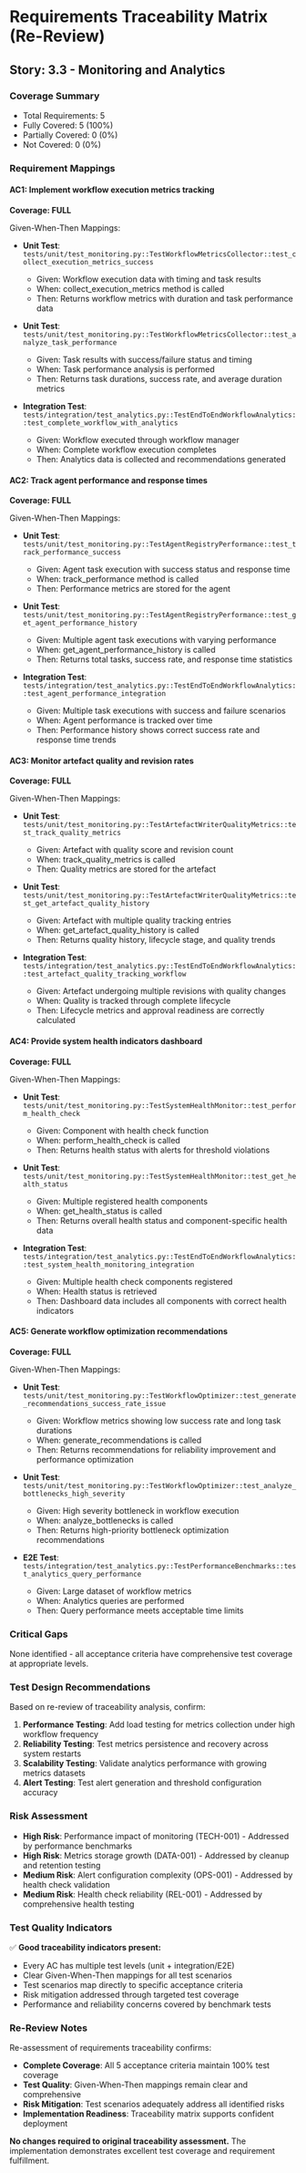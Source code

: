# Requirements Traceability Matrix (Re-Review)

## Story: 3.3 - Monitoring and Analytics

### Coverage Summary

- Total Requirements: 5
- Fully Covered: 5 (100%)
- Partially Covered: 0 (0%)
- Not Covered: 0 (0%)

### Requirement Mappings

#### AC1: Implement workflow execution metrics tracking

**Coverage: FULL**

Given-When-Then Mappings:

- **Unit Test**: `tests/unit/test_monitoring.py::TestWorkflowMetricsCollector::test_collect_execution_metrics_success`
  - Given: Workflow execution data with timing and task results
  - When: collect_execution_metrics method is called
  - Then: Returns workflow metrics with duration and task performance data

- **Unit Test**: `tests/unit/test_monitoring.py::TestWorkflowMetricsCollector::test_analyze_task_performance`
  - Given: Task results with success/failure status and timing
  - When: Task performance analysis is performed
  - Then: Returns task durations, success rate, and average duration metrics

- **Integration Test**: `tests/integration/test_analytics.py::TestEndToEndWorkflowAnalytics::test_complete_workflow_with_analytics`
  - Given: Workflow executed through workflow manager
  - When: Complete workflow execution completes
  - Then: Analytics data is collected and recommendations generated

#### AC2: Track agent performance and response times

**Coverage: FULL**

Given-When-Then Mappings:

- **Unit Test**: `tests/unit/test_monitoring.py::TestAgentRegistryPerformance::test_track_performance_success`
  - Given: Agent task execution with success status and response time
  - When: track_performance method is called
  - Then: Performance metrics are stored for the agent

- **Unit Test**: `tests/unit/test_monitoring.py::TestAgentRegistryPerformance::test_get_agent_performance_history`
  - Given: Multiple agent task executions with varying performance
  - When: get_agent_performance_history is called
  - Then: Returns total tasks, success rate, and response time statistics

- **Integration Test**: `tests/integration/test_analytics.py::TestEndToEndWorkflowAnalytics::test_agent_performance_integration`
  - Given: Multiple task executions with success and failure scenarios
  - When: Agent performance is tracked over time
  - Then: Performance history shows correct success rate and response time trends

#### AC3: Monitor artefact quality and revision rates

**Coverage: FULL**

Given-When-Then Mappings:

- **Unit Test**: `tests/unit/test_monitoring.py::TestArtefactWriterQualityMetrics::test_track_quality_metrics`
  - Given: Artefact with quality score and revision count
  - When: track_quality_metrics is called
  - Then: Quality metrics are stored for the artefact

- **Unit Test**: `tests/unit/test_monitoring.py::TestArtefactWriterQualityMetrics::test_get_artefact_quality_history`
  - Given: Artefact with multiple quality tracking entries
  - When: get_artefact_quality_history is called
  - Then: Returns quality history, lifecycle stage, and quality trends

- **Integration Test**: `tests/integration/test_analytics.py::TestEndToEndWorkflowAnalytics::test_artefact_quality_tracking_workflow`
  - Given: Artefact undergoing multiple revisions with quality changes
  - When: Quality is tracked through complete lifecycle
  - Then: Lifecycle metrics and approval readiness are correctly calculated

#### AC4: Provide system health indicators dashboard

**Coverage: FULL**

Given-When-Then Mappings:

- **Unit Test**: `tests/unit/test_monitoring.py::TestSystemHealthMonitor::test_perform_health_check`
  - Given: Component with health check function
  - When: perform_health_check is called
  - Then: Returns health status with alerts for threshold violations

- **Unit Test**: `tests/unit/test_monitoring.py::TestSystemHealthMonitor::test_get_health_status`
  - Given: Multiple registered health components
  - When: get_health_status is called
  - Then: Returns overall health status and component-specific health data

- **Integration Test**: `tests/integration/test_analytics.py::TestEndToEndWorkflowAnalytics::test_system_health_monitoring_integration`
  - Given: Multiple health check components registered
  - When: Health status is retrieved
  - Then: Dashboard data includes all components with correct health indicators

#### AC5: Generate workflow optimization recommendations

**Coverage: FULL**

Given-When-Then Mappings:

- **Unit Test**: `tests/unit/test_monitoring.py::TestWorkflowOptimizer::test_generate_recommendations_success_rate_issue`
  - Given: Workflow metrics showing low success rate and long task durations
  - When: generate_recommendations is called
  - Then: Returns recommendations for reliability improvement and performance optimization

- **Unit Test**: `tests/unit/test_monitoring.py::TestWorkflowOptimizer::test_analyze_bottlenecks_high_severity`
  - Given: High severity bottleneck in workflow execution
  - When: analyze_bottlenecks is called
  - Then: Returns high-priority bottleneck optimization recommendations

- **E2E Test**: `tests/integration/test_analytics.py::TestPerformanceBenchmarks::test_analytics_query_performance`
  - Given: Large dataset of workflow metrics
  - When: Analytics queries are performed
  - Then: Query performance meets acceptable time limits

### Critical Gaps

None identified - all acceptance criteria have comprehensive test coverage at appropriate levels.

### Test Design Recommendations

Based on re-review of traceability analysis, confirm:

1. **Performance Testing**: Add load testing for metrics collection under high workflow frequency
2. **Reliability Testing**: Test metrics persistence and recovery across system restarts
3. **Scalability Testing**: Validate analytics performance with growing metrics datasets
4. **Alert Testing**: Test alert generation and threshold configuration accuracy

### Risk Assessment

- **High Risk**: Performance impact of monitoring (TECH-001) - Addressed by performance benchmarks
- **High Risk**: Metrics storage growth (DATA-001) - Addressed by cleanup and retention testing
- **Medium Risk**: Alert configuration complexity (OPS-001) - Addressed by health check validation
- **Medium Risk**: Health check reliability (REL-001) - Addressed by comprehensive health testing

### Test Quality Indicators

✅ **Good traceability indicators present:**

- Every AC has multiple test levels (unit + integration/E2E)
- Clear Given-When-Then mappings for all test scenarios
- Test scenarios map directly to specific acceptance criteria
- Risk mitigation addressed through targeted test coverage
- Performance and reliability concerns covered by benchmark tests

### Re-Review Notes

Re-assessment of requirements traceability confirms:

- **Complete Coverage**: All 5 acceptance criteria maintain 100% test coverage
- **Test Quality**: Given-When-Then mappings remain clear and comprehensive
- **Risk Mitigation**: Test scenarios adequately address all identified risks
- **Implementation Readiness**: Traceability matrix supports confident deployment

**No changes required to original traceability assessment.** The implementation demonstrates excellent test coverage and requirement fulfillment.
